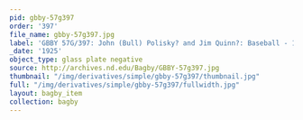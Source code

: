 ```yaml
---
pid: gbby-57g397
order: '397'
file_name: gbby-57g397.jpg
label: 'GBBY 57G/397: John (Bull) Polisky? and Jim Quinn?: Baseball - 1925'
_date: '1925'
object_type: glass plate negative
source: http://archives.nd.edu/Bagby/GBBY-57g397.jpg
thumbnail: "/img/derivatives/simple/gbby-57g397/thumbnail.jpg"
full: "/img/derivatives/simple/gbby-57g397/fullwidth.jpg"
layout: bagby_item
collection: bagby
---
```

